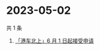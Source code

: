 # 2023-05-02

共 1 条

<!-- BEGIN ZHIHUSEARCH -->
<!-- 最后更新时间 Tue May 02 2023 11:12:37 GMT+0800 (China Standard Time) -->
1. [「港车北上」6 月 1 日起接受申请](https://www.zhihu.com/search?q=「港车北上」6%20月%201%20日起接受申请)
<!-- END ZHIHUSEARCH -->
